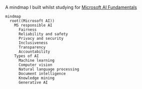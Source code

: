 A mindmap I built whilst studying for [Microsoft AI Fundamentals](https://learn.microsoft.com/en-us/credentials/certifications/azure-ai-fundamentals/)



```mermaid
mindmap
  root((Microsoft AI))
    MS responsible AI
      Fairness
      Reliability and safety
      Privacy and security
      Inclusiveness
      Transparency
      Accountability  
    Types of AI
      Machine learning 
      Computer vision
      Natural language processing
      Document intelligence
      Knowledge mining
      Generative AI
      
```
